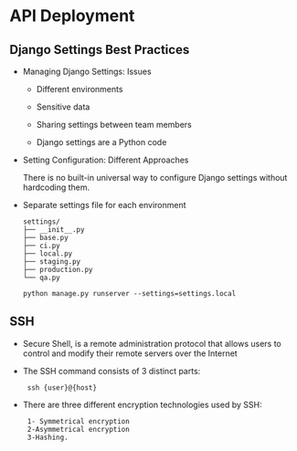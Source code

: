 # API Deployment

## Django Settings Best Practices

- Managing Django Settings: Issues

    - Different environments

    - Sensitive data

    - Sharing settings between team members

    - Django settings are a Python code

- Setting Configuration: Different Approaches

    There is no built-in universal way to configure Django settings without hardcoding them.

- Separate settings file for each environment

    ```
    settings/
    ├── __init__.py
    ├── base.py
    ├── ci.py
    ├── local.py
    ├── staging.py
    ├── production.py
    └── qa.py
    ```

    `python manage.py runserver --settings=settings.local`

## SSH 

 - Secure Shell, is a remote administration protocol that allows users to control and modify their remote servers over the Internet

 - The SSH command consists of 3 distinct parts:

        ssh {user}@{host}
 - There are three different encryption technologies used by SSH:

        1- Symmetrical encryption
        2-Asymmetrical encryption
        3-Hashing.  